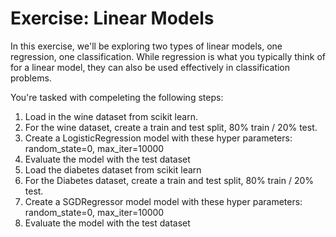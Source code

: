 # Exercise: Linear Models

In this exercise, we'll be exploring two types of linear models, one regression, one classification. While regression is what you typically think of for a linear model, they can also be used effectively in classification problems.

You're tasked with compeleting the following steps:
1. Load in the wine dataset from scikit learn.
2. For the wine dataset, create a train and test split, 80% train / 20% test.
3. Create a LogisticRegression model with these hyper parameters: random_state=0, max_iter=10000
4. Evaluate the model with the test dataset
5. Load the diabetes dataset from scikit learn
6. For the Diabetes dataset, create a train and test split, 80% train / 20% test.
7. Create a SGDRegressor model model with these hyper parameters: random_state=0, max_iter=10000
8. Evaluate the model with the test dataset